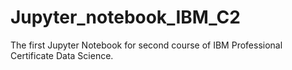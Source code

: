 # Jupyter_notebook_IBM_C2
The first Jupyter Notebook for second course of IBM Professional Certificate Data Science.
